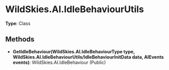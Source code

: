 ﻿# WildSkies.AI.IdleBehaviourUtils

**Type**: Class

## Methods

- **GetIdleBehaviour(WildSkies.AI.IdleBehaviourType type, WildSkies.AI.IdleBehaviourUtils/IdleBehaviourInitData data, AIEvents events)**: WildSkies.AI.IdleBehaviour (Public)

